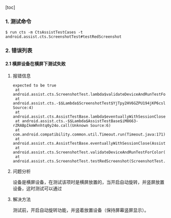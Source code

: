 [toc]

### 1. 测试命令

```shell
$ run cts -m CtsAssistTestCases -t android.assist.cts.ScreenshotTest#testRedScreenshot
```

### 2. 错误列表

#### 2.1 横屏设备在横屏下测试失败

1. 报错信息

   ```
   expected to be true
   	at android.assist.cts.ScreenshotTest.lambda$validateDeviceAndRunTestForColor$0$ScreenshotTest(ScreenshotTest.java:75)
   	at android.assist.cts.-$$Lambda$ScreenshotTest$YjTpy2HV6GZPU194jKP6cslLROk.run(Unknown Source:4)
   	at android.assist.cts.AssistTestBase.lambda$eventuallyWithSessionClose$6$AssistTestBase(AssistTestBase.java:680)
   	at android.assist.cts.-$$Lambda$AssistTestBase$iM8663-rZRABpIkmWhnhtq0y24o.call(Unknown Source:6)
   	at com.android.compatibility.common.util.Timeout.run(Timeout.java:171)
   	at android.assist.cts.AssistTestBase.eventuallyWithSessionClose(AssistTestBase.java:678)
   	at android.assist.cts.ScreenshotTest.validateDeviceAndRunTestForColor(ScreenshotTest.java:72)
   	at android.assist.cts.ScreenshotTest.testRedScreenshot(ScreenshotTest.java:42)
   ```

2. 问题分析

   设备是横屏设备，在测试该项时是横屏放置的，当开启自动旋转，并竖屏放置设备，这时测试可以通过

3. 解决方法

   测试前，开启自动旋转功能，并竖着放置设备（保持屏幕竖屏显示）。
